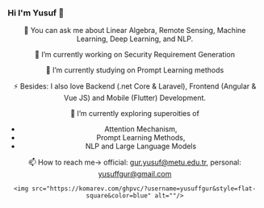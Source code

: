 ### Hi I'm Yusuf 👋

<div align="center">

💬 You can ask me about Linear Algebra, Remote Sensing, Machine Learning, Deep Learning, and NLP.

🔭 I’m currently working on Security Requirement Generation

🌱 I’m currently studying on Prompt Learning methods

⚡ Besides: I also love Backend (.net Core & Laravel), Frontend (Angular & Vue JS) and Mobile (Flutter) Development.

🌱 I’m currently exploring superoities of
   <ul>
    <li>Attention Mechanism,</li>
    <li>Prompt Learning Methods,</li>
    <li>NLP and Large Language Models</li>
   </ul> 

📫 How to reach me-> official: gur.yusuf@metu.edu.tr, personal: yusuffgur@gmail.com

    <img src="https://komarev.com/ghpvc/?username=yusuffgur&style=flat-square&color=blue" alt=""/>
<!--
**yusuffgur/yusuffgur** is a ✨ _special_ ✨ repository because its `README.md` (this file) appears on your GitHub profile.

Here are some ideas to get you started:

- 🔭 I’m currently working on ...
- 🌱 I’m currently learning ...
- 👯 I’m looking to collaborate on ...
- 🤔 I’m looking for help with ...
- 💬 Ask me about ...
- 📫 How to reach me: ...
- 😄 Pronouns: ...
- ⚡ Fun fact: ...
-->
</div>
